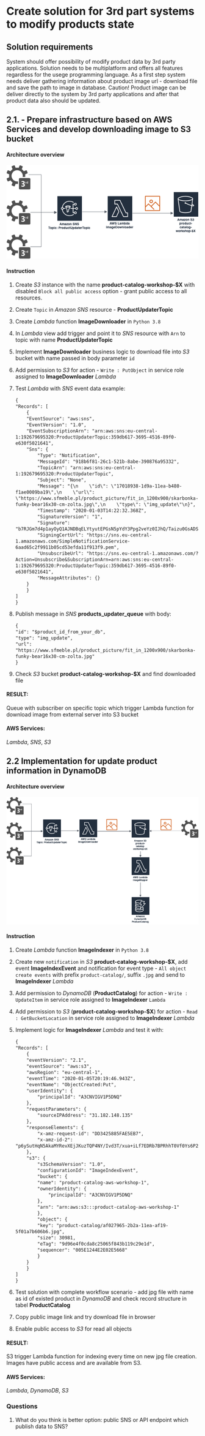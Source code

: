 # Create solution for 3rd part systems to modify products state

## Solution requirements

System should offer possibility of modify product data by 3rd party applications. Solution needs to be multiplatform and offers all features regardless for the usege programming language. 
As a first step system needs deliver gathering information about product image url - download file and save the path to image in database. 
Caution! Product image can be deliver directly to the system by 3rd party applications and after that product data also should be updated.


## 2.1. - Prepare infrastructure based on AWS Services and develop downloading image to S3 bucket

#### Architecture overview 

![Exercise 2.1](imgs/AWS_2-2_1.png "Exercise 2.1")

#### Instruction

1. Create *S3* instance with the name **product-catalog-workshop-$X** with disabled `Block all public access` option - grant public access to all resources.
2. Create `Topic` in *Amazon SNS* resource - **ProductUpdaterTopic**
5. Create *Lambda* function **ImageDownloader** in `Python 3.8 `
6. In *Lambda* view add trigger and point it to *SNS* resource with `Arn` to topic with name **ProductUpdaterTopic**
7. Implement **ImageDownloader** business logic to download file into *S3* bucket with name passed in body parameter `id`
8. Add permission to *S3* for action - `Write : PutObject` in service role assigned to **ImageDownloader** *Lambda*
9. Test *Lambda* with *SNS* event data example:
    ```
    {
    "Records": [
        {
        "EventSource": "aws:sns",
        "EventVersion": "1.0",
        "EventSubscriptionArn": "arn:aws:sns:eu-central-1:192679695320:ProductUpdaterTopic:359db617-3695-4516-89f0-e630f5021641",
        "Sns": {
            "Type": "Notification",
            "MessageId": "918b6f81-26c1-521b-8abe-390876a95332",
            "TopicArn": "arn:aws:sns:eu-central-1:192679695320:ProductUpdaterTopic",
            "Subject": "None",
            "Message": "{\n    \"id\": \"17018938-1d9a-11ea-b480-f1ae0009ba19\",\n    \"url\": \"https://www.sfmeble.pl/product_picture/fit_in_1200x900/skarbonka-funky-bear16x30-cm-zolta.jpg\",\n    \"type\": \"img_update\"\n}",
            "Timestamp": "2020-01-03T14:22:32.368Z",
            "SignatureVersion": "1",
            "Signature": "b7RJGm7d4p1ayOyQ1AJNDBqELYtyutEPGsN5pYdY3Ppg2veYz0IJhQ/Taizu0GsADSyKfa24JGAr4R/Z2HCCFlb0FrQXlXlFKMgHw9KXKBfZuhPIXFmW7CRH9covzvx2cD2hbrTwGgBgR8uRAqLtBAGRcPwytaGqFFB0bHXJEK+LKlD5aqkG6kRrLiCu/aDc2E5Q7GhQ5uwbugWXpN+ubWUhPAb4INQgC/GHV/5Tt70aNXDta5LizpcMWctq74wcHk7U5WW4+69oZK7+gL/Dl1XMdRL+Z7DLgTp0sbkAnttZXLIp2cQmrEex8Q3SBmfsV8Emsc7UKaFlI9okZ+ND9A==",
            "SigningCertUrl": "https://sns.eu-central-1.amazonaws.com/SimpleNotificationService-6aad65c2f9911b05cd53efda11f913f9.pem",
            "UnsubscribeUrl": "https://sns.eu-central-1.amazonaws.com/?Action=Unsubscribe&SubscriptionArn=arn:aws:sns:eu-central-1:192679695320:ProductUpdaterTopic:359db617-3695-4516-89f0-e630f5021641",
            "MessageAttributes": {}
        }
        }
    ]
    }
    ```

10. Publish message in *SNS* **products_updater_queue** with body:

    ```
    {
    "id": "$product_id_from_your_db",
    "type": "img_update",
    "url": "https://www.sfmeble.pl/product_picture/fit_in_1200x900/skarbonka-funky-bear16x30-cm-zolta.jpg"
    }
    ```
    
11. Check *S3* bucket **product-catalog-workshop-$X** and find downloaded file

#### RESULT: 
Queue with subscriber on specific topic which trigger Lambda function for download image from external server into S3 bucket

#### AWS Services: 
*Lambda*, *SNS*, *S3*



## 2.2 Implementation for update product information in DynamoDB

#### Architecture overview 

![Exercise 2.2](imgs/AWS_2-2_2.png "Exercise 2.2")

#### Instruction

1. Create *Lambda* function **ImageIndexer** in `Python 3.8` 
2. Create new `notification` in *S3* **product-catalog-workshop-$X**, add event **ImageIndexEvent** and notification for event type - `All object create events` with prefix `product-catalog/`, suffix `.jpg` and send to **ImageIndexer** *Lambda*
3. Add permission to *DynamoDB* (**ProductCatalog**) for action - `Write : UpdateItem` in service role assigned to **ImageIndexer** `Lambda`
4. Add permission to *S3* (**product-catalog-workshop-$X**) for action - `Read : GetBucketLocation`  in service role assigned to **ImageIndexer** *Lambda*
5. Implement logic for **ImageIndexer** *Lambda* and test it with:

    ```
    {
    "Records": [
        {
        "eventVersion": "2.1",
        "eventSource": "aws:s3",
        "awsRegion": "eu-central-1",
        "eventTime": "2020-01-05T20:19:46.943Z",
        "eventName": "ObjectCreated:Put",
        "userIdentity": {
            "principalId": "A3CNVIGV1P5DNQ"
        },
        "requestParameters": {
            "sourceIPAddress": "31.182.148.135"
        },
        "responseElements": {
            "x-amz-request-id": "DD3425885FAE5EB7",
            "x-amz-id-2": "p6ySutHqN5AkaMYRevXEjJKuzTQP4NY/Ivd3T/xua+iLf7EDRb7BPRhhT0Vf0Ys6P2KZ5Kj5N3s="
        },
        "s3": {
            "s3SchemaVersion": "1.0",
            "configurationId": "ImageIndexEvent",
            "bucket": {
            "name": "product-catalog-aws-workshop-1",
            "ownerIdentity": {
                "principalId": "A3CNVIGV1P5DNQ"
            },
            "arn": "arn:aws:s3:::product-catalog-aws-workshop-1"
            },
            "object": {
            "key": "product-catalog/af027965-2b2a-11ea-af19-5f01a7b606b6.jpg",
            "size": 30981,
            "eTag": "9d96e4f0cda8c25065f843b119c29e1d",
            "sequencer": "005E1244E2E02E5668"
            }
        }
        }
    ]
    }
    ```
6. Test solution with complete workflow scenario - add jpg file with name as id of existed product in *DynamoDB* and check record structure in tabel **ProductCatalog**
7. Copy public image link and try download file in browser
8. Enable public access to *S3* for read all objects

#### RESULT: 
S3 trigger Lambda function for indexing every time on new jpg file creation. Images have public access and are available from S3.

#### AWS Services: 
*Lambda*, *DynamoDB*, *S3*

### Questions
1. What do you think is better option: public SNS or API endpoint which publish data to SNS?
